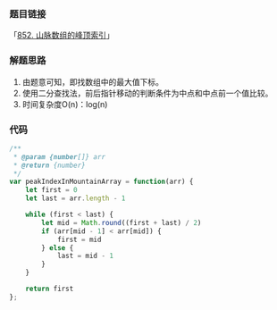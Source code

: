 ### 题目链接

「[852. 山脉数组的峰顶索引](https://leetcode.cn/problems/peak-index-in-a-mountain-array/)」

### 解题思路

1. 由题意可知，即找数组中的最大值下标。
2. 使用二分查找法，前后指针移动的判断条件为中点和中点前一个值比较。
3. 时间复杂度O(n)：log(n)

### 代码

```js
/**
 * @param {number[]} arr
 * @return {number}
 */
var peakIndexInMountainArray = function(arr) {
	let first = 0
	let last = arr.length - 1

	while (first < last) {
		let mid = Math.round((first + last) / 2)
		if (arr[mid - 1] < arr[mid]) {
			first = mid
		} else {
			last = mid - 1
		}
	}

	return first
};
```


